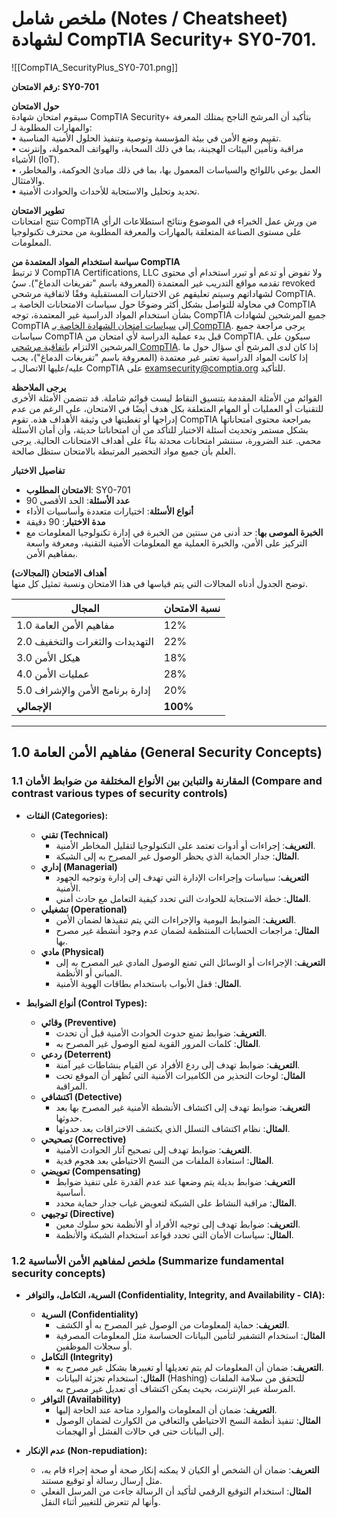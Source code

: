 # ملخص شامل (Notes / Cheatsheet) لشهادة CompTIA Security+ SY0-701.

![[CompTIA_SecurityPlus_SY0-701.png]]

**رقم الامتحان: SY0-701**

**حول الامتحان**  
سيقوم امتحان شهادة CompTIA Security+ بتأكيد أن المرشح الناجح يمتلك المعرفة والمهارات المطلوبة لـ:  
• تقييم وضع الأمن في بيئة المؤسسة وتوصية وتنفيذ الحلول الأمنية المناسبة.  
• مراقبة وتأمين البيئات الهجينة، بما في ذلك السحابة، والهواتف المحمولة، وإنترنت الأشياء (IoT).  
• العمل بوعي باللوائح والسياسات المعمول بها، بما في ذلك مبادئ الحوكمة، والمخاطر، والامتثال.  
• تحديد وتحليل والاستجابة للأحداث والحوادث الأمنية.  

**تطوير الامتحان**  
تنتج امتحانات CompTIA من ورش عمل الخبراء في الموضوع ونتائج استطلاعات الرأي على مستوى الصناعة المتعلقة بالمهارات والمعرفة المطلوبة من محترف تكنولوجيا المعلومات.  

**سياسة استخدام المواد المعتمدة من CompTIA**  
لا ترتبط CompTIA Certifications, LLC ولا تفوض أو تدعم أو تبرر استخدام أي محتوى تقدمه مواقع التدريب غير المعتمدة (المعروفة باسم "تفريغات الدماغ"). سيُ revoked لشهاداتهم وسيتم تعليقهم عن الاختبارات المستقبلية وفقًا لاتفاقية مرشحي CompTIA. في محاولة للتواصل بشكل أكثر وضوحًا حول سياسات الامتحانات الخاصة بـ CompTIA بشأن استخدام المواد الدراسية غير المعتمدة، توجه CompTIA جميع المرشحين لشهادات CompTIA إلى [سياسات امتحان الشهادة الخاصة بـ CompTIA](https://www.comptia.org/testing/testing-policies-procedures/test-policies). يرجى مراجعة جميع سياسات CompTIA قبل بدء عملية الدراسة لأي امتحان من CompTIA. سيكون على المرشحين الالتزام [باتفاقية مرشحي CompTIA](https://www.comptia.org/testing/testing-policies-procedures/test-policies/comptia-candidate-agreement). إذا كان لدى المرشح أي سؤال حول ما إذا كانت المواد الدراسية تعتبر غير معتمدة (المعروفة باسم "تفريغات الدماغ")، يجب عليه/عليها الاتصال بـ CompTIA على examsecurity@comptia.org للتأكيد.  

**يرجى الملاحظة**  
القوائم من الأمثلة المقدمة بتنسيق النقاط ليست قوائم شاملة. قد تتضمن الأمثلة الأخرى للتقنيات أو العمليات أو المهام المتعلقة بكل هدف أيضًا في الامتحان، على الرغم من عدم إدراجها أو تغطيتها في وثيقة الأهداف هذه. تقوم CompTIA بمراجعة محتوى امتحاناتها بشكل مستمر وتحديث أسئلة الاختبار للتأكد من أن امتحاناتنا حديثة، وأن أمان الأسئلة محمي. عند الضرورة، سننشر امتحانات محدثة بناءً على أهداف الامتحانات الحالية. يرجى العلم بأن جميع مواد التحضير المرتبطة بالامتحان ستظل صالحة.

**تفاصيل الاختبار**  
- **الامتحان المطلوب**: SY0-701  
- **عدد الأسئلة**: الحد الأقصى 90  
- **أنواع الأسئلة**: اختيارات متعددة وأساسيات الأداء  
- **مدة الاختبار**: 90 دقيقة  
- **الخبرة الموصى بها**: حد أدنى من سنتين من الخبرة في إدارة تكنولوجيا المعلومات مع التركيز على الأمن، والخبرة العملية مع المعلومات الأمنية التقنية، ومعرفة واسعة بمفاهيم الأمن.  

**أهداف الامتحان (المجالات)**  
توضح الجدول أدناه المجالات التي يتم قياسها في هذا الامتحان ونسبة تمثيل كل منها.

| **المجال**                      | **نسبة الامتحان** |
| ------------------------------- | ----------------- |
| 1.0 مفاهيم الأمن العامة         | 12%               |
| 2.0 التهديدات والثغرات والتخفيف | 22%               |
| 3.0 هيكل الأمن                  | 18%               |
| 4.0 عمليات الأمن                | 28%               |
| 5.0 إدارة برنامج الأمن والإشراف | 20%               |
| **الإجمالي**                    | **100%**          |

---
## 1.0 مفاهيم الأمن العامة (General Security Concepts)

### 1.1 المقارنة والتباين بين الأنواع المختلفة من ضوابط الأمان (Compare and contrast various types of security controls)

- **الفئات (Categories):**  
	- **تقني (Technical)**  
		- **التعريف**: إجراءات أو أدوات تعتمد على التكنولوجيا لتقليل المخاطر الأمنية.  
		- **المثال**: جدار الحماية الذي يحظر الوصول غير المصرح به إلى الشبكة.  
	- **إداري (Managerial)**  
		- **التعريف**: سياسات وإجراءات الإدارة التي تهدف إلى إدارة وتوجيه الجهود الأمنية.  
		- **المثال**: خطة الاستجابة للحوادث التي تحدد كيفية التعامل مع حادث أمني.  
	- **تشغيلي (Operational)**  
		- **التعريف**: الضوابط اليومية والإجراءات التي يتم تنفيذها لضمان الأمن.  
		- **المثال**: مراجعات الحسابات المنتظمة لضمان عدم وجود أنشطة غير مصرح بها.  
	- **مادي (Physical)**  
		- **التعريف**: الإجراءات أو الوسائل التي تمنع الوصول المادي غير المصرح به إلى المباني أو الأنظمة.  
		- **المثال**: قفل الأبواب باستخدام بطاقات الهوية الأمنية.  

- **أنواع الضوابط (Control Types):**  
	- **وقائي (Preventive)**  
		- **التعريف**: ضوابط تمنع حدوث الحوادث الأمنية قبل أن تحدث.  
		- **المثال**: كلمات المرور القوية لمنع الوصول غير المصرح به.  
	- **ردعي (Deterrent)**  
		- **التعريف**: ضوابط تهدف إلى ردع الأفراد عن القيام بنشاطات غير آمنة.  
		- **المثال**: لوحات التحذير من الكاميرات الأمنية التي تُظهر أن الموقع تحت المراقبة.  
	- **اكتشافي (Detective)**  
		- **التعريف**: ضوابط تهدف إلى اكتشاف الأنشطة الأمنية غير المصرح بها بعد حدوثها.  
		- **المثال**: نظام اكتشاف التسلل الذي يكتشف الاختراقات بعد حدوثها.  
	- **تصحيحي (Corrective)**  
		- **التعريف**: ضوابط تهدف إلى تصحيح آثار الحوادث الأمنية.  
		- **المثال**: استعادة الملفات من النسخ الاحتياطي بعد هجوم فدية.  
	- **تعويضي (Compensating)**  
		- **التعريف**: ضوابط بديلة يتم وضعها عند عدم القدرة على تنفيذ ضوابط أساسية.  
		- **المثال**: مراقبة النشاط على الشبكة لتعويض غياب جدار حماية محدد.  
	- **توجيهي (Directive)**  
		- **التعريف**: ضوابط تهدف إلى توجيه الأفراد أو الأنظمة نحو سلوك معين.  
		- **المثال**: سياسات الأمان التي تحدد قواعد استخدام الشبكة والأنظمة.  

### 1.2 ملخص لمفاهيم الأمن الأساسية (Summarize fundamental security concepts)

- **السرية، التكامل، والتوافر (Confidentiality, Integrity, and Availability - CIA):**  
	- **السرية (Confidentiality)**  
		- **التعريف**: حماية المعلومات من الوصول غير المصرح به أو الكشف.  
		- **المثال**: استخدام التشفير لتأمين البيانات الحساسة مثل المعلومات المصرفية أو سجلات الموظفين.  
	- **التكامل (Integrity)**  
		- **التعريف**: ضمان أن المعلومات لم يتم تعديلها أو تغييرها بشكل غير مصرح به.  
		- **المثال**: استخدام تجزئة البيانات (Hashing) للتحقق من سلامة الملفات المرسلة عبر الإنترنت، بحيث يمكن اكتشاف أي تعديل غير مصرح به.  
	- **التوافر (Availability)**  
		- **التعريف**: ضمان أن المعلومات والموارد متاحة عند الحاجة إليها.  
		- **المثال**: تنفيذ أنظمة النسخ الاحتياطي والتعافي من الكوارث لضمان الوصول إلى البيانات حتى في حالات الفشل أو الهجمات.  

- **عدم الإنكار (Non-repudiation):**  
	- **التعريف**: ضمان أن الشخص أو الكيان لا يمكنه إنكار صحة أو صحة إجراء قام به، مثل إرسال رسالة أو توقيع مستند.  
	- **المثال**: استخدام التوقيع الرقمي لتأكيد أن الرسالة جاءت من المرسل الفعلي وأنها لم تتعرض للتغيير أثناء النقل.  

